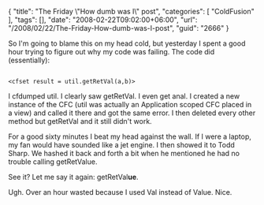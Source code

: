 {
	"title": "The Friday \\\"How dumb was I\\\" post",
	"categories": [
		"ColdFusion"
	],
	"tags": [],
	"date": "2008-02-22T09:02:00+06:00",
	"url": "/2008/02/22/The-Friday-How-dumb-was-I-post",
	"guid": "2666"
}

So I'm going to blame this on my head cold, but yesterday I spent a good hour trying to figure out why my code was failing. The code did (essentially):

<code>
&lt;cfset result = util.getRetVal(a,b)&gt;
</code>

I cfdumped util. I clearly saw getRetVal. I even get anal. I created a new instance of the CFC (util was actually an Application scoped CFC placed in a view) and called it there and got the same error. I then deleted every other method but getRetVal and it still didn't work.

For a good sixty minutes I beat my head against the wall. If I were a laptop, my fan would have sounded like a jet engine. I then showed it to Todd Sharp. We hashed it back and forth a bit when he mentioned he had no trouble calling getRetValue.

See it? Let me say it again: getRetVal<b>ue</b>.

Ugh. Over an hour wasted because I used Val instead of Value. Nice.